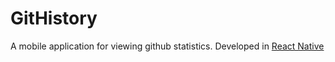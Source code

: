 # GitHistory
 A mobile application for viewing github statistics. Developed in [React Native](https://facebook.github.io/react-native/)
